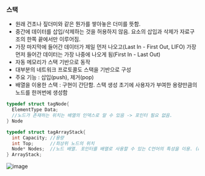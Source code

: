 ### 스택
* 원래 건초나 짚더미와 같은 뭔가를 쌓아놓은 더미를 뜻함.
* 중간에 데이터를 삽입/삭제하는 것을 허용하지 않음. 요소의 삽입과 삭제가 자료구조의 한쪽 끝에서만 이루어짐.
* 가장 마지막에 들어간 데이터가 제일 먼저 나오고(Last In - First Out, LIFO) 가장 먼저 들어간 데이터는 가장 나중에 나오게 됨(First In - Last Out)
* 자동 메모리가 스택 기반으로 동작
* 대부분의 네트워크 프로토콜도 스택을 기반으로 구성
* 주요 기능 : 삽입(push), 제거(pop)
* 배열을 이용한 스택 : 구현이 간단함. 스택 생성 초기에 사용자가 부여한 용량만큼의 노드를 한꺼번에 생성함

```C
typedef struct tagNode{
  ElementType Data;
  //노드가 존재하는 위치는 배열의 인덱스로 알 수 있음 -> 포인터 필요 없음.
} Node

typedef struct tagArrayStack{
  int Capacity; //용량
  int Top;      //최상위 노드의 위치
  Node* Nodes;  //노드 배열. 포인터를 배열로 사용할 수 있는 C언어의 특성을 이용. (Nodes 포인터는 자유 저장소에 할당한 배열의 첫 번째 요소를 가리킴)
} ArrayStack;
```

![image](https://user-images.githubusercontent.com/22133824/143220181-95d68ec0-0e76-403e-bb21-6785af3fb06b.png)
